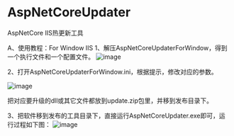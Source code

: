 # AspNetCoreUpdater
AspNetCore IIS热更新工具

A、使用教程：For Window IIS
1、解压AspNetCoreUpdaterForWindow，得到一个执行文件和一个配置文件。
![image](https://github.com/user-attachments/assets/50672c7b-bf14-4aea-b054-60fa8e80ffd6)

2、打开AspNetCoreUpdaterForWindow.ini，根据提示，修改对应的参数。

![image](https://github.com/user-attachments/assets/0b5f0073-dec6-418d-ab1a-79358edbfed0)


把对应要升级的dll或其它文件都放到update.zip包里，并移到发布目录下。 

3、把软件移到发布的工具目录下，直接运行AspNetCoreUpdater.exe即可，运行过程如下图：
![image](https://github.com/user-attachments/assets/d09e26ad-c2e8-4418-9faf-aa793973f6fc)

